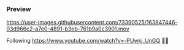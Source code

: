 ### Preview

https://user-images.githubusercontent.com/73390525/163847446-03d966c2-a7e0-4891-b3eb-761b9a0c3901.mov

Following https://www.youtube.com/watch?v=-PUwkj_UnGQ 🙌😸

